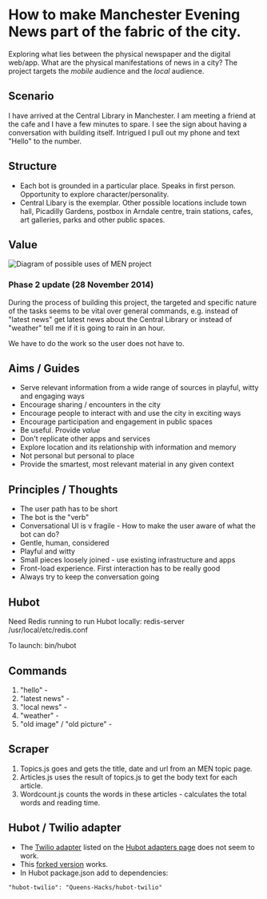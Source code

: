 # How to make Manchester Evening News part of the fabric of the city.
Exploring what lies between the physical newspaper and the digital web/app. What are the physical manifestations of news in a city? The project targets the *mobile* audience and the *local* audience.  
## Scenario
I have arrived at the Central Library in Manchester. I am meeting a friend at the cafe and I have a few minutes to spare. I see the sign about having a conversation with building itself. Intrigued I pull out my phone and text "Hello" to the number. 

## Structure 
- Each bot is grounded in a particular place. Speaks in first person. Opportunity to explore character/personality.
- Central Libary is the exemplar. Other possible locations include town hall, Picadilly Gardens, postbox in Arndale centre, train stations, cafes, art galleries, parks and other public spaces. 

## Value
![Diagram of possible uses of MEN project](https://farm8.staticflickr.com/7485/15662826668_23c1ee4ea3_c.jpg)

### Phase 2 update (28 November 2014)
During the process of building this project, the targeted and specific nature of the tasks seems to be vital over general commands, e.g. instead of "latest news" get latest news about the Central Library or instead of "weather" tell me if it is going to rain in an hour. 

We have to do the work so the user does not have to.  

## Aims / Guides
- Serve relevant information from a wide range of sources in playful, witty and engaging ways
- Encourage sharing / encounters in the city
- Encourage people to interact with and use the city in exciting ways 
- Encourage participation and engagement in public spaces
- Be useful. Provide *value*
- Don't replicate other apps and services
- Explore location and its relationship with information and memory
- Not personal but personal to place
- Provide the smartest, most relevant material in any given context

## Principles / Thoughts
- The user path has to be short
- The bot is the "verb"
- Conversational UI is v fragile - How to make the user aware of what the bot can do?
- Gentle, human, considered
- Playful and witty
- Small pieces loosely joined - use existing infrastructure and apps
- Front-load experience. First interaction has to be really good
- Always try to keep the conversation going

## Hubot 
Need Redis running to run Hubot locally:
redis-server /usr/local/etc/redis.conf

To launch:
bin/hubot

## Commands
1. "hello" - 
2. "latest news" - 
3. "local news" - 
4. "weather" - 
5. "old image" / "old picture" - 

## Scraper
1. Topics.js goes and gets the title, date and url from an MEN topic page.
2. Articles.js uses the result of topics.js to get the body text for each article.
3. Wordcount.js counts the words in these articles - calculates the total words and reading time. 

## Hubot / Twilio adapter 
- The [Twilio adapter](https://github.com/jkarmel/hubot-twilio) listed on the [Hubot adapters page](https://github.com/github/hubot/blob/master/docs/adapters.md) does not seem to work.
- This [forked version](https://github.com/Queens-Hacks/hubot-twilio) works.
- In Hubot package.json add to dependencies: 

<code>"hubot-twilio": "Queens-Hacks/hubot-twilio"</code>





